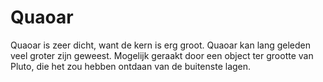 # Quaoar

Quaoar is zeer dicht, want de kern is erg groot. Quaoar kan lang geleden veel
groter zijn geweest. Mogelijk geraakt door een object ter grootte van Pluto, die
het zou hebben ontdaan van de buitenste lagen.
